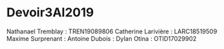 # Devoir3AI2019

Nathanael Tremblay : TREN19089806
Catherine Larivière : LARC18519509
Maxime Surprenant :
Antoine Dubois :
Dylan Otina : OTID17029902
